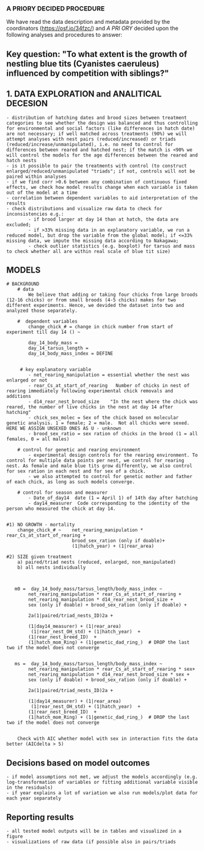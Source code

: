 ### A PRIORY DECIDED PROCEDURE

We have read the data description and metadata provided by the coordinators (https://osf.io/34fzc/) and *A PRI
ORY* decided upon the following analyses and procedures to answer:

##  Key question: "To what extent is the growth of nestling blue tits (Cyanistes caeruleus) influenced by competition with siblings?" 

## 1. DATA EXPLORATION and ANALITICAL DECESION
    - distribution of hatching dates and brood sizes between treatment categories to see whether the design was balanced and thus controlling for environmental and social factors (like differences in hatch date) are not necessary; if well matched across treatments (90%) we will attempt analyses with nest pairs (reduced/increased) or triads (reduced/increase/unmanipulated), i.e. no need to control for differences between reared and hatched nest; if the match is <90% we will control the models for the age differences between the reared and hatch nests
    - is it possible to pair the treatments with control (to construct enlarged/reduced/unmanipulated "triads"; if not, controls will not be paired within analyses
    - if we find corr >0.6 between any combination of continuous fixed effects, we check how model results change when each variable is taken out of the model at a time
    - correlation between dependent variables to aid interpretation of the results
    - check distributions and visualize raw data to check for inconsistencies e.g.: 
            - if brood larger at day 14 than at hatch, the data are excluded; 
            - if >33% missing data in an explanatory variable, we run a reduced model, but drop the variable from the global model; if <=33% missing data, we impute the missing data according to Nakagawa;
            - check outlier statistics (e.g. boxplot) for tarsus and mass to check whether all are within real scale of blue tit size)

## MODELS  
    # BACKGROUND
        # data
            We believe that adding or taking four chicks from large broods (12-16 chicks) or from small broods (4-5 chicks) makes for two different experiments. Hence, we devided the dataset into two and analyzed those separately. 

        #  dependent variables
            change_chick_# = change in chick number from start of experiment till day 14 () ~ 

            day_14_body_mass = 
            day_14_tarsus_length =     
            day_14_body_mass_index = DEFINE


         # key explanatory variable
            - net_rearing_manipulation = essential whether the nest was enlarged or not
            - rear_Cs_at_start_of_rearing   Number of chicks in nest of rearing immediately following experimental chick removals and additions
            - d14_rear_nest_brood_size    "In the nest where the chick was reared, the number of live chicks in the nest at day 14 after hatching"
            - chick_sex_molec = Sex of the chick based on molecular genetic analysis. 1 = female; 2 = male.  Not all chicks were sexed. HERE WE ASSIGN UNSEXED ONES AS U - unknown
            - brood_sex_ratio = sex ration of chicks in the brood (1 = all females, 0 = all males)

        # control for genetic and rearing environment 
            - experimental design controls for the rearing environment. To control for multiple data points per nest, we control for rearing nest. As female and male blue tits grow differently, we also control for sex ration in each nest and for sex of a chick.
            - we also attempted to control for genetic mother and father of each chick, as long as such models converge. 
           
        # control for season and measurer
            - Date_of_day14  date (1 = April 1) of 14th day after hatching
            - day14_measurer  Code corresponding to the identity of the person who measured the chick at day 14.
        

    #1) NO GROWTH - mortality
        change_chick_# ~    net_rearing_manipulation * rear_Cs_at_start_of_rearing + 
                            brood_sex_ration (only if doable)+ 
                            (1|hatch_year) + (1|rear_area)
                                            
    #2) SIZE given treatment
        a) paired/triad nests (reduced, enlarged, non_manipulated) 
        b) all nests individually



       m0 =  day_14_body_mass/tarsus_length/body_mass_index ~ 
            net_rearing_manipulation * rear_Cs_at_start_of_rearing +
            net_rearing_manipulation * d14_rear_nest_brood_size +
            sex (only if doable) + brood_sex_ration (only if doable) + 

            2a(1|paired/triad_nests_ID)2a +
            
            (1|day14_measurer) + (1|rear_area)
             (1|rear_nest_OH_std) + (1|hatch_year)  +
            (1|rear_nest_breed_ID)  + 
            (1|hatch_mom_Ring) + (1|genetic_dad_ring_)  # DROP the last two if the model does not converge


       ms =  day_14_body_mass/tarsus_length/body_mass_index ~ 
            net_rearing_manipulation * rear_Cs_at_start_of_rearing * sex+
            net_rearing_manipulation * d14_rear_nest_brood_size * sex +
            sex (only if doable) + brood_sex_ration (only if doable) + 

            2a(1|paired/triad_nests_ID)2a +
            
            (1|day14_measurer) + (1|rear_area)
             (1|rear_nest_OH_std) + (1|hatch_year)  +
            (1|rear_nest_breed_ID)  + 
            (1|hatch_mom_Ring) + (1|genetic_dad_ring_)  # DROP the last two if the model does not converge

    
        Check with AIC whether model with sex in interaction fits the data better (AICdelta > 5)

##  Decisions based on model outcomes  
    - if model assumptions not met, we adjust the models accordingly (e.g. log-transformation of variables or fitting additional variable visible in the residuals)
    - if year explains a lot of variation we also run models/plot data for each year separately

## Reporting results
    - all tested model outputs will be in tables and visualized in a figure 
    - visualizations of raw data (if possible also in pairs/triads